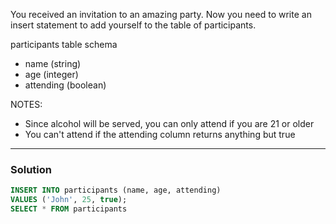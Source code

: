 You received an invitation to an amazing party. Now you need to write an insert statement to add yourself to the table of participants.

participants table schema
- name (string)
- age (integer)
- attending (boolean)

NOTES:
- Since alcohol will be served, you can only attend if you are 21 or older
- You can't attend if the attending column returns anything but true

---

### Solution

```sql
INSERT INTO participants (name, age, attending)
VALUES ('John', 25, true);
SELECT * FROM participants
```
